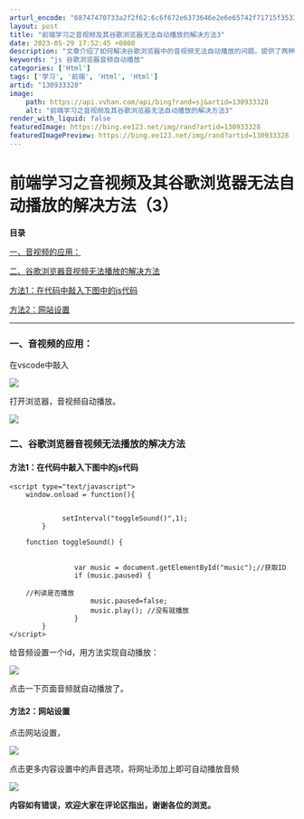 ```yaml
---
arturl_encode: "68747470733a2f2f62:6c6f672e6373646e2e6e65742f71715f35333836363736372f:61727469636c652f64657461696c732f313330393333333238"
layout: post
title: "前端学习之音视频及其谷歌浏览器无法自动播放的解决方法3"
date: 2023-05-29 17:52:45 +0800
description: "文章介绍了如何解决谷歌浏览器中的音视频无法自动播放的问题。提供了两种方法：一是通过在代码中添加js代"
keywords: "js 谷歌浏览器音频自动播放"
categories: ['Html']
tags: ['学习', '前端', 'Html', 'Html']
artid: "130933328"
image:
    path: https://api.vvhan.com/api/bing?rand=sj&artid=130933328
    alt: "前端学习之音视频及其谷歌浏览器无法自动播放的解决方法3"
render_with_liquid: false
featuredImage: https://bing.ee123.net/img/rand?artid=130933328
featuredImagePreview: https://bing.ee123.net/img/rand?artid=130933328
---
```


# 前端学习之音视频及其谷歌浏览器无法自动播放的解决方法（3）

**目录**

[一、音视频的应用：](#%E4%B8%80%E3%80%81%E9%9F%B3%E8%A7%86%E9%A2%91%E7%9A%84%E5%BA%94%E7%94%A8%EF%BC%9A)

[二、谷歌浏览器音视频无法播放的解决方法](#%C2%A0%E4%BA%8C%E3%80%81%E8%B0%B7%E6%AD%8C%E6%B5%8F%E8%A7%88%E5%99%A8%E9%9F%B3%E8%A7%86%E9%A2%91%E6%97%A0%E6%B3%95%E6%92%AD%E6%94%BE%E7%9A%84%E8%A7%A3%E5%86%B3%E6%96%B9%E6%B3%95)

[方法1：在代码中敲入下图中的js代码](#%E6%96%B9%E6%B3%951%EF%BC%9A%E5%9C%A8%E4%BB%A3%E7%A0%81%E4%B8%AD%E6%95%B2%E5%85%A5%E4%B8%8B%E5%9B%BE%E4%B8%AD%E7%9A%84js%E4%BB%A3%E7%A0%81)

[方法2：网站设置](#%E6%96%B9%E6%B3%952%EF%BC%9A)

---

### 一、音视频的应用：

在vscode中敲入

![](https://i-blog.csdnimg.cn/blog_migrate/12cb0c6ce1f4cf957a0162c1377d624c.png)

打开浏览器，音视频自动播放。

![](https://i-blog.csdnimg.cn/blog_migrate/9592e06dca894ec6a9a75c11f0b1f49c.png)

### 二、谷歌浏览器音视频无法播放的解决方法

#### 方法1：在代码中敲入下图中的js代码

```
<script type="text/javascript">
    window.onload = function(){
          
   
             setInterval("toggleSound()",1);
        }

    function toggleSound() {
          
   
                var music = document.getElementById("music");//获取ID  
                if (music.paused) {
          
    //判读是否播放  
                    music.paused=false;
                    music.play(); //没有就播放 
                }    
        }
</script>
```

给音频设置一个id，用方法实现自动播放：

![](https://i-blog.csdnimg.cn/blog_migrate/3750e0d3a184c75fec797945c20a7a46.png)

点击一下页面音频就自动播放了。

#### 方法2：网站设置

点击网站设置，

![](https://i-blog.csdnimg.cn/blog_migrate/2b090e9c505cf3a983109f96dc521704.png)

点击更多内容设置中的声音选项，将网址添加上即可自动播放音频

![](https://i-blog.csdnimg.cn/blog_migrate/c7087553d7b03888c5944713a89ebcdd.png)

**内容如有错误，欢迎大家在评论区指出，谢谢各位的浏览。**